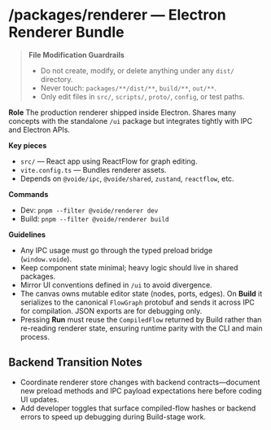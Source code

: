 # /packages/renderer — Electron Renderer Bundle
> **File Modification Guardrails**
> - Do not create, modify, or delete anything under any `dist/` directory.
> - Never touch: `packages/**/dist/**`, `build/**`, `out/**`.
> - Only edit files in `src/`, `scripts/`, `proto/`, `config`, or test paths.


**Role**
The production renderer shipped inside Electron. Shares many concepts with the
standalone `/ui` package but integrates tightly with IPC and Electron APIs.

**Key pieces**
- `src/` — React app using ReactFlow for graph editing.
- `vite.config.ts` — Bundles renderer assets.
- Depends on `@voide/ipc`, `@voide/shared`, `zustand`, `reactflow`, etc.

**Commands**
- Dev: `pnpm --filter @voide/renderer dev`
- Build: `pnpm --filter @voide/renderer build`

**Guidelines**
- Any IPC usage must go through the typed preload bridge (`window.voide`).
- Keep component state minimal; heavy logic should live in shared packages.
- Mirror UI conventions defined in `/ui` to avoid divergence.
- The canvas owns mutable editor state (nodes, ports, edges). On **Build** it
  serializes to the canonical `FlowGraph` protobuf and sends it across IPC for
  compilation. JSON exports are for debugging only.
- Pressing **Run** must reuse the `CompiledFlow` returned by Build rather than
  re-reading renderer state, ensuring runtime parity with the CLI and main
  process.

## Backend Transition Notes

- Coordinate renderer store changes with backend contracts—document new preload methods and IPC payload expectations here before coding UI updates.
- Add developer toggles that surface compiled-flow hashes or backend errors to speed up debugging during Build-stage work.
